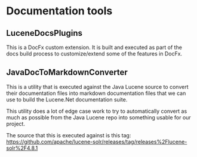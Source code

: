 # Documentation tools

## LuceneDocsPlugins

This is a DocFx custom extension. It is built and executed as part of the docs build process to customize/extend some of the features in DocFx.

## JavaDocToMarkdownConverter

This is a utility that is executed against the Java Lucene source to convert their documentation files into markdown documentation files that we can 
use to build the Lucene.Net documentation suite. 

This utility does a lot of edge case work to try to automatically convert as much as possible from the Java Lucene repo into something usable for our project.

The source that this is executed against is this tag: https://github.com/apache/lucene-solr/releases/tag/releases%2Flucene-solr%2F4.8.1